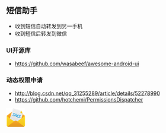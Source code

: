 ## 短信助手
- 收到短信自动转发到另一手机
- 收到短信后转发到微信

### UI开源库 
- https://github.com/wasabeef/awesome-android-ui

### 动态权限申请
- http://blog.csdn.net/qq_31255289/article/details/52278990
- https://github.com/hotchemi/PermissionsDispatcher

![SMS](https://github.com/PandaXu/smstransmitter/blob/master/app/src/main/res/drawable/ic_launcher.png?raw=true)


